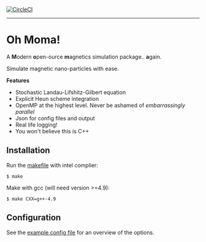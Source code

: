 [![CircleCI](https://circleci.com/gh/owlas/moma.svg?style=svg)](https://circleci.com/gh/owlas/moma)

---

# Oh Moma!

A **M**odern **o**pen-ource **m**agnetics simulation package.. **a**gain.

Simulate magnetic nano-particles with ease.

**Features**

 - Stochastic Landau-Lifshitz-Gilbert equation
 - Explicit Heun scheme integration
 - OpenMP at the highest level. Never be ashamed of *embarrassingly
   parallel*
 - Json for config files and output
 - Real life logging!
 - You won't believe this is C++

## Installation

Run the [makefile](makeflie) with intel complier:

``` shell
$ make
```

Make with gcc (will need version >=4.9):

``` shell
$ make CXX=g++-4.9
```

## Configuration

See the [example config file](configs/example.json) for an overview of the options.
